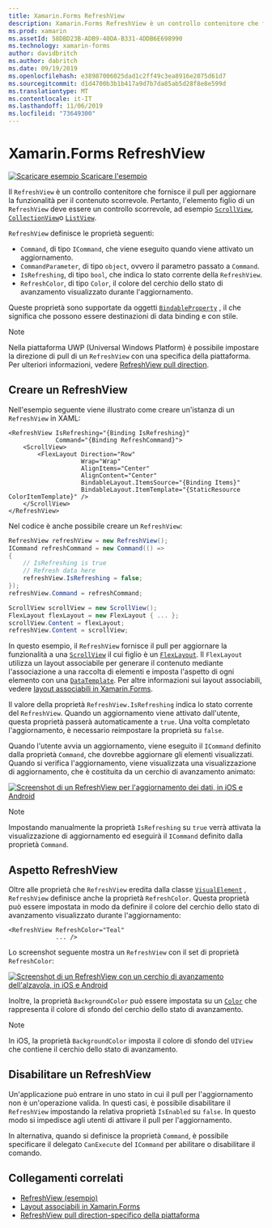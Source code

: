 ```yaml
---
title: Xamarin.Forms RefreshView
description: Xamarin.Forms RefreshView è un controllo contenitore che fornisce il pull per aggiornare la funzionalità per il contenuto scorrevole.
ms.prod: xamarin
ms.assetId: 58DBD23B-ADB9-40DA-B331-4DDB6E698990
ms.technology: xamarin-forms
author: davidbritch
ms.author: dabritch
ms.date: 09/19/2019
ms.openlocfilehash: e38987006025dad1c2ff49c3ea8916e2075d61d7
ms.sourcegitcommit: d1d4700b3b1b417a9d7b7da85ab5d28f8e8e599d
ms.translationtype: MT
ms.contentlocale: it-IT
ms.lasthandoff: 11/06/2019
ms.locfileid: "73649300"
---
```

# <a name="xamarinforms-refreshview"></a>Xamarin.Forms RefreshView

[![Scaricare esempio](~/media/shared/download.png) Scaricare l'esempio](https://docs.microsoft.com/samples/xamarin/xamarin-forms-samples/userinterface-refreshviewdemo/)

Il `RefreshView` è un controllo contenitore che fornisce il pull per aggiornare la funzionalità per il contenuto scorrevole. Pertanto, l'elemento figlio di un `RefreshView` deve essere un controllo scorrevole, ad esempio [`ScrollView`](xref:Xamarin.Forms.ScrollView), [`CollectionView`](xref:Xamarin.Forms.CollectionView)o [`ListView`](xref:Xamarin.Forms.ListView).

`RefreshView` definisce le proprietà seguenti:

- `Command`, di tipo `ICommand`, che viene eseguito quando viene attivato un aggiornamento.
- `CommandParameter`, di tipo `object`, ovvero il parametro passato a `Command`.
- `IsRefreshing`, di tipo `bool`, che indica lo stato corrente della `RefreshView`.
- `RefreshColor`, di tipo `Color`, il colore del cerchio dello stato di avanzamento visualizzato durante l'aggiornamento.

Queste proprietà sono supportate da oggetti [`BindableProperty`](xref:Xamarin.Forms.BindableProperty) , il che significa che possono essere destinazioni di data binding e con stile.

> [!NOTE]
> Nella piattaforma UWP (Universal Windows Platform) è possibile impostare la direzione di pull di un `RefreshView` con una specifica della piattaforma. Per ulteriori informazioni, vedere [RefreshView pull direction](~/xamarin-forms/platform/windows/refreshview-pulldirection.md).

## <a name="create-a-refreshview"></a>Creare un RefreshView

Nell'esempio seguente viene illustrato come creare un'istanza di un `RefreshView` in XAML:

```xaml
<RefreshView IsRefreshing="{Binding IsRefreshing}"
             Command="{Binding RefreshCommand}">
    <ScrollView>
        <FlexLayout Direction="Row"
                    Wrap="Wrap"
                    AlignItems="Center"
                    AlignContent="Center"
                    BindableLayout.ItemsSource="{Binding Items}"
                    BindableLayout.ItemTemplate="{StaticResource ColorItemTemplate}" />
    </ScrollView>
</RefreshView>
```

Nel codice è anche possibile creare un `RefreshView`:

```csharp
RefreshView refreshView = new RefreshView();
ICommand refreshCommand = new Command(() =>
{
    // IsRefreshing is true
    // Refresh data here
    refreshView.IsRefreshing = false;
});
refreshView.Command = refreshCommand;

ScrollView scrollView = new ScrollView();
FlexLayout flexLayout = new FlexLayout { ... };
scrollView.Content = flexLayout;
refreshView.Content = scrollView;
```

In questo esempio, il `RefreshView` fornisce il pull per aggiornare la funzionalità a una [`ScrollView`](xref:Xamarin.Forms.ScrollView) il cui figlio è un [`FlexLayout`](xref:Xamarin.Forms.FlexLayout). Il `FlexLayout` utilizza un layout associabile per generare il contenuto mediante l'associazione a una raccolta di elementi e imposta l'aspetto di ogni elemento con una [`DataTemplate`](xref:Xamarin.Forms.DataTemplate). Per altre informazioni sui layout associabili, vedere [layout associabili in Xamarin.Forms](~/xamarin-forms/user-interface/layouts/bindable-layouts.md).

Il valore della proprietà `RefreshView.IsRefreshing` indica lo stato corrente del `RefreshView`. Quando un aggiornamento viene attivato dall'utente, questa proprietà passerà automaticamente a `true`. Una volta completato l'aggiornamento, è necessario reimpostare la proprietà su `false`.

Quando l'utente avvia un aggiornamento, viene eseguito il `ICommand` definito dalla proprietà `Command`, che dovrebbe aggiornare gli elementi visualizzati. Quando si verifica l'aggiornamento, viene visualizzata una visualizzazione di aggiornamento, che è costituita da un cerchio di avanzamento animato:

[![Screenshot di un RefreshView per l'aggiornamento dei dati, in iOS e Android](refreshview-images/default-progress-circle.png "RefreshView aggiornamento dei dati")](refreshview-images/default-progress-circle-large.png#lightbox "RefreshView aggiornamento dei dati")

> [!NOTE]
> Impostando manualmente la proprietà `IsRefreshing` su `true` verrà attivata la visualizzazione di aggiornamento ed eseguirà il `ICommand` definito dalla proprietà `Command`.

## <a name="refreshview-appearance"></a>Aspetto RefreshView

Oltre alle proprietà che `RefreshView` eredita dalla classe [`VisualElement`](xref:Xamarin.Forms.VisualElement) , `RefreshView` definisce anche la proprietà `RefreshColor`. Questa proprietà può essere impostata in modo da definire il colore del cerchio dello stato di avanzamento visualizzato durante l'aggiornamento:

```xaml
<RefreshView RefreshColor="Teal"
             ... />
```

Lo screenshot seguente mostra un `RefreshView` con il set di proprietà `RefreshColor`:

[![Screenshot di un RefreshView con un cerchio di avanzamento dell'alzavola, in iOS e Android](refreshview-images/teal-progress-circle.png "RefreshView con un cerchio di stato verde acqua")](refreshview-images/teal-progress-circle-large.png#lightbox "RefreshView con un cerchio di stato verde acqua")

Inoltre, la proprietà `BackgroundColor` può essere impostata su un [`Color`](xref:Xamarin.Forms.Color) che rappresenta il colore di sfondo del cerchio dello stato di avanzamento.

> [!NOTE]
> In iOS, la proprietà `BackgroundColor` imposta il colore di sfondo del `UIView` che contiene il cerchio dello stato di avanzamento.

## <a name="disable-a-refreshview"></a>Disabilitare un RefreshView

Un'applicazione può entrare in uno stato in cui il pull per l'aggiornamento non è un'operazione valida. In questi casi, è possibile disabilitare il `RefreshView` impostando la relativa proprietà `IsEnabled` su `false`. In questo modo si impedisce agli utenti di attivare il pull per l'aggiornamento.

In alternativa, quando si definisce la proprietà `Command`, è possibile specificare il delegato `CanExecute` del `ICommand` per abilitare o disabilitare il comando.

## <a name="related-links"></a>Collegamenti correlati

- [RefreshView (esempio)](https://docs.microsoft.com/samples/xamarin/xamarin-forms-samples/userinterface-refreshviewdemo/)
- [Layout associabili in Xamarin.Forms](~/xamarin-forms/user-interface/layouts/bindable-layouts.md)
- [RefreshView pull direction-specifico della piattaforma](~/xamarin-forms/platform/windows/refreshview-pulldirection.md)
